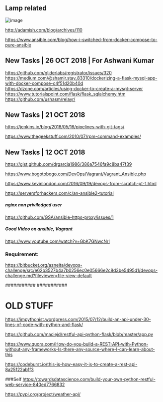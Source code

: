 ## Lamp related 

![image](https://user-images.githubusercontent.com/13016162/48346920-ae68e300-e6a2-11e8-9a82-1cd2f5dca41b.png)

http://adamish.com/blog/archives/110

https://www.ansible.com/blog/how-i-switched-from-docker-compose-to-pure-ansible


## New Tasks | 26 OCT 2018 | For Ashwani Kumar

https://github.com/gliderlabs/registrator/issues/320  
https://medium.com/@shamir.stav_83310/dockerizing-a-flask-mysql-app-with-docker-compose-c4f51d20b40d  
https://dzone.com/articles/using-docker-to-create-a-mysql-server  
https://www.tutorialspoint.com/flask/flask_sqlalchemy.htm  
https://github.com/ushasm/relayr/


## New Tasks | 21 OCT 2018

https://jenkins.io/blog/2018/05/16/pipelines-with-git-tags/

https://www.thegeekstuff.com/2010/07/rpm-command-examples/

## New Tasks | 12 OCT 2018

https://gist.github.com/drgarcia1986/386a7546fa9c8ba47f39

https://www.bogotobogo.com/DevOps/Vagrant/Vagrant_Ansible.php

https://www.kevinlondon.com/2016/09/19/devops-from-scratch-pt-1.html

https://serversforhackers.com/c/an-ansible2-tutorial

##### nginx non priviledged user

https://github.com/GSA/ansible-https-proxy/issues/1

##### Good Video on ansible, Vagrant

https://www.youtube.com/watch?v=GbK7GNwcNrI

### Requirement:
https://bitbucket.org/azneita/devops-challenge/src/e62b3527b4a7b0256ec0e05666e2c8d3be5495d1/devops-challenge.md?fileviewer=file-view-default


###########
###########
# OLD STUFF
https://impythonist.wordpress.com/2015/07/12/build-an-api-under-30-lines-of-code-with-python-and-flask/  

https://github.com/maciejd/restful-api-python-flask/blob/master/app.py

https://www.quora.com/How-do-you-build-a-REST-API-with-Python-without-any-frameworks-Is-there-any-source-where-I-can-learn-about-this

https://codeburst.io/this-is-how-easy-it-is-to-create-a-rest-api-8a25122ab1f3

###Self
https://towardsdatascience.com/build-your-own-python-restful-web-service-840ed7766832 

https://pypi.org/project/weather-api/
